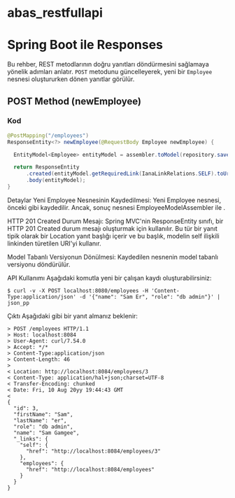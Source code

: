 # abas_restfullapi

# Spring Boot ile Responses 

Bu rehber, REST metodlarının doğru yanıtları döndürmesini sağlamaya yönelik adımları anlatır. `POST` metodunu güncelleyerek, yeni bir `Employee` nesnesi oluştururken dönen yanıtlar görülür.

## POST Method (newEmployee)

### Kod
```java
@PostMapping("/employees")
ResponseEntity<?> newEmployee(@RequestBody Employee newEmployee) {

  EntityModel<Employee> entityModel = assembler.toModel(repository.save(newEmployee));

  return ResponseEntity
      .created(entityModel.getRequiredLink(IanaLinkRelations.SELF).toUri())
      .body(entityModel);
}
```


Detaylar
Yeni Employee Nesnesinin Kaydedilmesi:
Yeni Employee nesnesi, önceki gibi kaydedilir. Ancak, sonuç nesnesi EmployeeModelAssembler ile .

HTTP 201 Created Durum Mesajı:
Spring MVC'nin ResponseEntity sınıfı, bir HTTP 201 Created durum mesajı oluşturmak için kullanılır. Bu tür bir yanıt tipik olarak bir Location yanıt başlığı içerir ve bu başlık, modelin self ilişkili linkinden türetilen URI'yi kullanır.

Model Tabanlı Versiyonun Dönülmesi:
Kaydedilen nesnenin model tabanlı versiyonu döndürülür.

API Kullanımı
Aşağıdaki komutla yeni bir çalışan kaydı oluşturabilirsiniz:
```
$ curl -v -X POST localhost:8080/employees -H 'Content-Type:application/json' -d '{"name": "Sam Er", "role": "db admin"}' | json_pp
```

Çıktı
Aşağıdaki gibi bir yanıt almanız beklenir:
```
> POST /employees HTTP/1.1
> Host: localhost:8084
> User-Agent: curl/7.54.0
> Accept: */*
> Content-Type:application/json
> Content-Length: 46
>
< Location: http://localhost:8084/employees/3
< Content-Type: application/hal+json;charset=UTF-8
< Transfer-Encoding: chunked
< Date: Fri, 10 Aug 20yy 19:44:43 GMT
<
{
  "id": 3,
  "firstName": "Sam",
  "lastName": "er",
  "role": "db admin",
  "name": "Sam Gamgee",
  "_links": {
    "self": {
      "href": "http://localhost:8084/employees/3"
    },
    "employees": {
      "href": "http://localhost:8084/employees"
    }
  }
}
```
